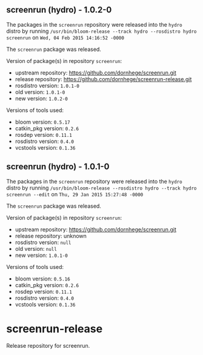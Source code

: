 ## screenrun (hydro) - 1.0.2-0

The packages in the `screenrun` repository were released into the `hydro` distro by running `/usr/bin/bloom-release --track hydro --rosdistro hydro screenrun` on `Wed, 04 Feb 2015 14:16:52 -0000`

The `screenrun` package was released.

Version of package(s) in repository `screenrun`:
- upstream repository: https://github.com/dornhege/screenrun.git
- release repository: https://github.com/dornhege/screenrun-release.git
- rosdistro version: `1.0.1-0`
- old version: `1.0.1-0`
- new version: `1.0.2-0`

Versions of tools used:
- bloom version: `0.5.17`
- catkin_pkg version: `0.2.6`
- rosdep version: `0.11.1`
- rosdistro version: `0.4.0`
- vcstools version: `0.1.36`


## screenrun (hydro) - 1.0.1-0

The packages in the `screenrun` repository were released into the `hydro` distro by running `/usr/bin/bloom-release --rosdistro hydro --track hydro screenrun --edit` on `Thu, 29 Jan 2015 15:27:48 -0000`

The `screenrun` package was released.

Version of package(s) in repository `screenrun`:
- upstream repository: https://github.com/dornhege/screenrun.git
- release repository: unknown
- rosdistro version: `null`
- old version: `null`
- new version: `1.0.1-0`

Versions of tools used:
- bloom version: `0.5.16`
- catkin_pkg version: `0.2.6`
- rosdep version: `0.11.1`
- rosdistro version: `0.4.0`
- vcstools version: `0.1.36`


# screenrun-release
Release repository for screenrun.

